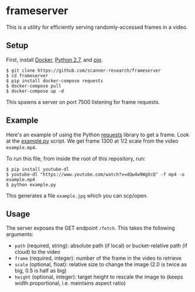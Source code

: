 # frameserver

This is a utility for efficiently serving randomly-accessed frames in a video.

## Setup
First, install [Docker](https://docs.docker.com/engine/installation/#supported-platforms), [Python 2.7](https://www.python.org/downloads/), and [pip](https://pip.pypa.io/en/stable/installing/).

```
$ git clone https://github.com/scanner-research/frameserver
$ cd frameserver
$ pip install docker-compose requests
$ docker-compose pull
$ docker-compose up -d
```

This spawns a server on port 7500 listening for frame requests.

## Example

Here's an example of using the Python [requests](http://docs.python-requests.org/en/master/) library to get a frame. Look at the [example.py](https://github.com/scanner-research/frameserver/blob/master/example.py) script. We get frame 1300 at 1/2 scale from the video `example.mp4`.

To run this file, from inside the root of this repository, run:

```
$ pip install youtube-dl
$ youtube-dl "https://www.youtube.com/watch?v=dQw4w9WgXcQ" -f mp4 -o example.mp4
$ python example.py
```

This generates a file `example.jpg` which you can scp/open.

## Usage

The server exposes the GET endpoint `/fetch`. This takes the following arguments:
* `path` (required, string): absolute path (if local) or bucket-relative path (if cloud) to the video
* `frame` (required, integer): number of the frame in the video to retrieve
* `scale` (optional, float): relative size to change the image (2.0 is twice as big, 0.5 is half as big)
* `height` (optional, integer): target height to rescale the image to (keeps width proportional, i.e. maintains aspect ratio)
